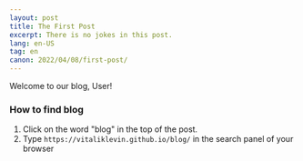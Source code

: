 ```yaml
---
layout: post
title: The First Post
excerpt: There is no jokes in this post.
lang: en-US
tag: en
canon: 2022/04/08/first-post/ 
---
```


Welcome to our blog, User! 

### How to find blog

1. Click on the word "blog" in the top of the post.
2. Type ```https://vitaliklevin.github.io/blog/``` in the search panel of your browser
